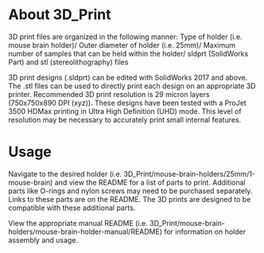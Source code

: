 ﻿# About 3D_Print

3D print files are organized in the following manner: Type of holder (i.e. mouse brain holder)/ Outer diameter of holder (i.e. 25mm)/ Maximum number of samples that can be held within the holder/ sldprt (SolidWorks Part) and stl (stereolithography) files

3D print designs (.sldprt) can be edited with SolidWorks 2017 and above. The .stl files can be used to directly print each design on an appropriate 3D printer. Recommended 3D print resolution is 29 micron layers (750x750x890 DPI (xyz)). These designs have been tested with a ProJet 3500 HDMax printing in Ultra High Definition (UHD) mode. This level of resolution may be necessary to accurately print small internal features.

# Usage

Navigate to the desired holder (i.e. 3D_Print/mouse-brain-holders/25mm/1-mouse-brain) and view the README for a list of parts to print. Additional parts like O-rings and nylon screws may need to be purchased separately. Links to these parts are on the README. The 3D prints are designed to be compatible with these additional parts.

View the appropriate manual README (i.e. 3D_Print/mouse-brain-holders/mouse-brain-holder-manual/README) for information on holder assembly and usage.

